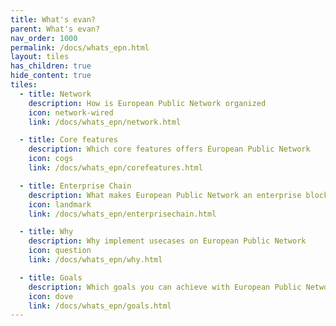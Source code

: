 ```yaml
---
title: What's evan?
parent: What's evan?
nav_order: 1000
permalink: /docs/whats_epn.html
layout: tiles
has_children: true
hide_content: true
tiles:
  - title: Network
    description: How is European Public Network organized
    icon: network-wired
    link: /docs/whats_epn/network.html

  - title: Core features
    description: Which core features offers European Public Network
    icon: cogs
    link: /docs/whats_epn/corefeatures.html

  - title: Enterprise Chain
    description: What makes European Public Network an enterprise blockchain
    icon: landmark
    link: /docs/whats_epn/enterprisechain.html

  - title: Why
    description: Why implement usecases on European Public Network
    icon: question
    link: /docs/whats_epn/why.html

  - title: Goals
    description: Which goals you can achieve with European Public Network
    icon: dove
    link: /docs/whats_epn/goals.html
---
```

